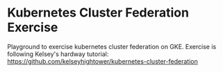 # Kubernetes Cluster Federation Exercise
Playground to exercise kubernetes cluster federation on GKE. Exercise is following Kelsey's hardway
tutorial: https://github.com/kelseyhightower/kubernetes-cluster-federation